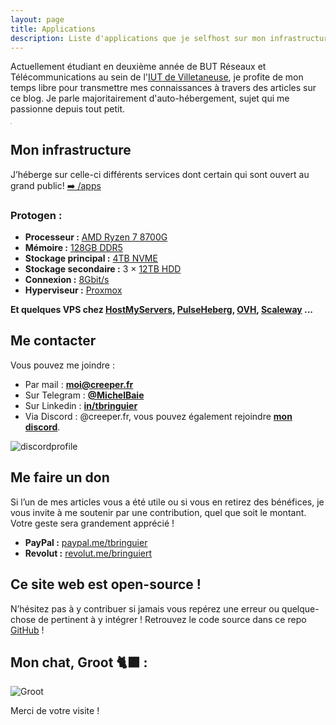 ```yaml
---
layout: page
title: Applications
description: Liste d'applications que je selfhost sur mon infrastructure
---
```


Actuellement étudiant en deuxième année de BUT Réseaux et Télécommunications au sein de l'[IUT de Villetaneuse](https://iutv.univ-paris13.fr/), je profite de mon temps libre pour transmettre mes connaissances à travers des articles sur ce blog. Je parle majoritairement d'auto-hébergement, sujet qui me passionne depuis tout petit.

<img src="../assets/img/moi_irl.png" style="zoom:10%;" />

## Mon infrastructure

J’héberge sur celle-ci différents services dont certain qui sont ouvert au grand public! [➡️ /apps](https://creeper.fr/apps)

### Protogen :

- **Processeur :** [AMD Ryzen 7 8700G](https://www.amazon.fr/dp/B0CQ4JBKW3)
- **Mémoire :** [128GB DDR5](https://www.amazon.fr/dp/B0C34D1BBT)
- **Stockage principal :** [4TB NVME](https://www.amazon.fr/dp/B0CBYZ6DD1)
- **Stockage secondaire :** 3 × [12TB HDD](https://www.amazon.fr/dp/B0CFBF7SV8)
- **Connexion :** [8Gbit/s](8Gbit/s)
- **Hyperviseur :** [Proxmox](https://proxmox.com/)

**Et quelques VPS chez [HostMyServers](https://www.hostmyservers.fr/), [PulseHeberg](https://pulseheberg.com/cloud/), [OVH](https://www.ovhcloud.com/fr/vps/), [Scaleway](https://www.scaleway.com/fr/instances-virtuelles/) ...**

## Me contacter

Vous pouvez me joindre : 

* Par mail : [**moi@creeper.fr**](mailto:moi@creeper.fr)
* Sur Telegram : [**@MichelBaie**](https://t.me/MichelBaie)
* Sur Linkedin : [**in/tbringuier**](https://www.linkedin.com/in/tbringuier)
* Via Discord : @creeper.fr, vous pouvez également rejoindre [**mon discord**](https://discord.gg/34tTSGRRyb).

![discordprofile](https://discordprofile.creeper.fr)

## Me faire un don

Si l’un de mes articles vous a été utile ou si vous en retirez des bénéfices, je vous invite à me soutenir par une contribution, quel que soit le montant. Votre geste sera grandement apprécié !

- **PayPal :** [paypal.me/tbringuier](https://paypal.me/tbringuier)
- **Revolut :** [revolut.me/bringuiert](https://revolut.me/bringuiert)

## Ce site web est open-source !

N’hésitez pas à y contribuer si jamais vous repérez une erreur ou quelque-chose de pertinent à y intégrer ! Retrouvez le code source dans ce repo [GitHub](https://github.com/MichelBaie/creeper.fr/) !

## Mon chat, Groot 🐈‍⬛ :

![Groot](assets/img/groot.png)

Merci de votre visite ! 